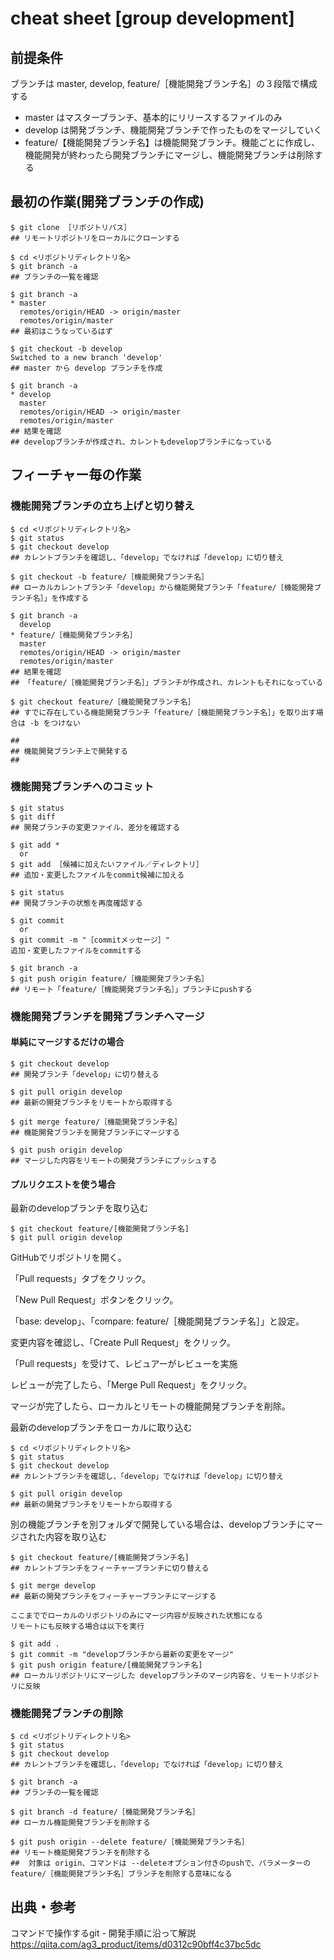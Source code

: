 
# cheat sheet [group development]

## 前提条件

ブランチは master, develop, feature/［機能開発ブランチ名］の３段階で構成する

- master はマスターブランチ、基本的にリリースするファイルのみ
- develop は開発ブランチ、機能開発ブランチで作ったものをマージしていく
- feature/【機能開発ブランチ名】は機能開発ブランチ。機能ごとに作成し、機能開発が終わったら開発ブランチにマージし、機能開発ブランチは削除する

## 最初の作業(開発ブランチの作成)

    $ git clone ［リポジトリパス］
    ## リモートリポジトリをローカルにクローンする

    $ cd <リポジトリディレクトリ名>
    $ git branch -a
    ## ブランチの一覧を確認

    $ git branch -a
    * master
      remotes/origin/HEAD -> origin/master
      remotes/origin/master
    ## 最初はこうなっているはず
    
    $ git checkout -b develop
    Switched to a new branch 'develop'
    ## master から develop ブランチを作成

    $ git branch -a
    * develop
      master
      remotes/origin/HEAD -> origin/master
      remotes/origin/master
    ## 結果を確認
    ## developブランチが作成され、カレントもdevelopブランチになっている

## フィーチャー毎の作業

### 機能開発ブランチの立ち上げと切り替え

    $ cd <リポジトリディレクトリ名>
    $ git status
    $ git checkout develop
    ## カレントブランチを確認し、「develop」でなければ「develop」に切り替え

    $ git checkout -b feature/［機能開発ブランチ名］
    ## ローカルカレントブランチ「develop」から機能開発ブランチ「feature/［機能開発ブランチ名］」を作成する

    $ git branch -a
      develop
    * feature/［機能開発ブランチ名］
      master
      remotes/origin/HEAD -> origin/master
      remotes/origin/master
    ## 結果を確認
    ## 「feature/［機能開発ブランチ名］」ブランチが作成され、カレントもそれになっている

    $ git checkout feature/［機能開発ブランチ名］
    ## すでに存在している機能開発ブランチ「feature/［機能開発ブランチ名］」を取り出す場合は -b をつけない
    
    ##
    ## 機能開発ブランチ上で開発する
    ##

### 機能開発ブランチへのコミット
    
    $ git status
    $ git diff
    ## 開発ブランチの変更ファイル、差分を確認する

    $ git add *
      or
    $ git add ［候補に加えたいファイル／ディレクトリ］
    ## 追加・変更したファイルをcommit候補に加える
    
    $ git status
    ## 開発ブランチの状態を再度確認する
    
    $ git commit
      or
    $ git commit -m "［commitメッセージ］"
    追加・変更したファイルをcommitする
    
    $ git branch -a
    $ git push origin feature/［機能開発ブランチ名］
    ## リモート「feature/［機能開発ブランチ名］」ブランチにpushする

### 機能開発ブランチを開発ブランチへマージ

#### 単純にマージするだけの場合

    $ git checkout develop
    ## 開発ブランチ「develop」に切り替える

    $ git pull origin develop
    ## 最新の開発ブランチをリモートから取得する

    $ git merge feature/［機能開発ブランチ名］
    ## 機能開発ブランチを開発ブランチにマージする

    $ git push origin develop
    ## マージした内容をリモートの開発ブランチにプッシュする

#### プルリクエストを使う場合

最新のdevelopブランチを取り込む

    $ git checkout feature/[機能開発ブランチ名]
    $ git pull origin develop

GitHubでリポジトリを開く。

「Pull requests」タブをクリック。

「New Pull Request」ボタンをクリック。

「base: develop」、「compare: feature/［機能開発ブランチ名］」と設定。

変更内容を確認し、「Create Pull Request」をクリック。

「Pull requests」を受けて、レビュアーがレビューを実施

レビューが完了したら、「Merge Pull Request」をクリック。

マージが完了したら、ローカルとリモートの機能開発ブランチを削除。

最新のdevelopブランチをローカルに取り込む

    $ cd <リポジトリディレクトリ名>
    $ git status
    $ git checkout develop
    ## カレントブランチを確認し、「develop」でなければ「develop」に切り替え
    
    $ git pull origin develop
    ## 最新の開発ブランチをリモートから取得する

別の機能ブランチを別フォルダで開発している場合は、developブランチにマージされた内容を取り込む

    $ git checkout feature/[機能開発ブランチ名]
    ## カレントブランチをフィーチャーブランチに切り替える

    $ git merge develop
    ## 最新の開発ブランチをフィーチャーブランチにマージする

    ここまででローカルのリポジトリのみにマージ内容が反映された状態になる
    リモートにも反映する場合は以下を実行
    
    $ git add .
    $ git commit -m "developブランチから最新の変更をマージ"
    $ git push origin feature/[機能開発ブランチ名]
    ## ローカルリポジトリにマージした developブランチのマージ内容を、リモートリポジトリに反映

### 機能開発ブランチの削除

    $ cd <リポジトリディレクトリ名>
    $ git status
    $ git checkout develop
    ## カレントブランチを確認し、「develop」でなければ「develop」に切り替え

    $ git branch -a
    ## ブランチの一覧を確認

    $ git branch -d feature/［機能開発ブランチ名］
    ## ローカル機能開発ブランチを削除する
    
    $ git push origin --delete feature/［機能開発ブランチ名］
    ## リモート機能開発ブランチを削除する
    ##  対象は origin、コマンドは --deleteオプション付きのpushで、パラメーターの feature/［機能開発ブランチ名］ブランチを削除する意味になる

    
## 出典・参考
  コマンドで操作するgit - 開発手順に沿って解説
  https://qiita.com/ag3_product/items/d0312c90bff4c37bc5dc


